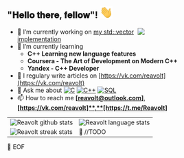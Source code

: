 <h2> "𝐇𝐞𝐥𝐥𝐨 𝐭𝐡𝐞𝐫𝐞, 𝐟𝐞𝐥𝐥𝐨𝐰"! <img src="https://raw.githubusercontent.com/ABSphreak/ABSphreak/master/gifs/Hi.gif" width="30px"></h2>

<img align='right' src='https://user-images.githubusercontent.com/5713670/87202985-820dcb80-c2b6-11ea-9f56-7ec461c497c3.gif' width='200"'>

- 🔭 I’m currently working on [my std::vector implementation](https://github.com/Reavolt/algorithms-and-data-structures/blob/main/Data%20Structures/Vector/vector.h)
- 🌱 I’m currently learning 
  * **C++ Learning new language features**
  * **Coursera - The Art of Development on Modern C++**
  * **Yandex - C++ Developer**
- 📝 I regulary write articles on [https://vk.com/reavolt](https://vk.com/reavolt)
- 💬 Ask me about <a href="https://github.com/search?q=user%3AReavolt+language%3Ac"><img alt="C" src="https://custom-icon-badges.herokuapp.com/badge/C-03599C.svg?logo=c-in-hexagon&logoColor=white"></a>
   <a href="https://github.com/search?q=user%3AReavolt+language%3Acpp"><img alt="C++" src="https://custom-icon-badges.herokuapp.com/badge/C++-9C033A.svg?logo=cpp2&logoColor=white"></a>
       <a href="https://github.com/search?q=user%3AReavolt+language%3Asql"><img alt="SQL" src="https://custom-icon-badges.herokuapp.com/badge/SQL-025E8C.svg?logo=database&logoColor=white"></a>
- 📫 How to reach me **[reavolt@outlook.com]**,**[https://vk.com/reavolt]**,**[https://t.me/Reavolt]**
    
<table align="center" cellspacing="0" cellpadding="0" border="0">
   <tr>
    <td>
        <img src="https://github-readme-stats.vercel.app/api?username=reavolt&show_icons=true&include_all_commits=true&theme=github_dark&hide_border=true" alt="Reavolt github stats">
      <a/>
    </td>
    <td>
        <img src="https://github-readme-stats.vercel.app/api/top-langs/?username=reavolt&theme=github_dark&layout=compact&hide_border=true" alt="Reavolt language stats">
      <a/>
    </td>
   </tr>
  <tr>
  <tr>
    <td>
        <img src="https://github-readme-streak-stats.herokuapp.com?user=reavolt&theme=tokyonight_duo&hide_border=true" alt="Reavolt streak stats">
      <a/>
    </td>
    <td>
      💾 //TODO
      <a/>
    </td>
   </tr>
</table>

💾 EOF
